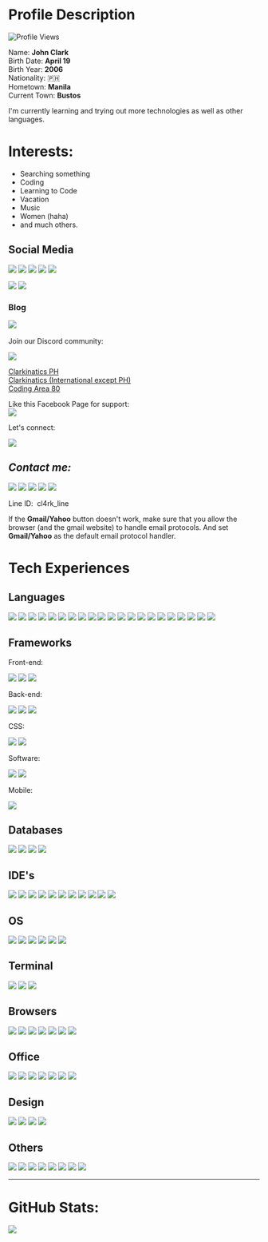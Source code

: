 # Profile Description

![Profile Views](https://komarev.com/ghpvc/?username=cl4rk-github&label=Number+of+people+visited:)

Name: **John Clark** <br>
Birth Date: **April 19** <br>
Birth Year: **2006** <br>
Nationality: 🇵🇭 <br>
Hometown: **Manila** <Br>
Current Town: **Bustos** <Br>

I'm currently learning and trying out more technologies as well as other languages. 

# Interests:
- Searching something
- Coding
- Learning to Code
- Vacation
- Music
- Women (haha)
- and much others.


## Social Media 

<a href="https://twitter.com/cl4rk_tw" target="_blank">
<img src="https://img.shields.io/badge/Twitter-1DA1F2?style=for-the-badge&logo=twitter&logoColor=white&link=https://twitter.com/cl4rk_tw" /></a>

<a href="https://instagram.com/cl4rk_ig">
<img src="https://img.shields.io/badge/Instagram-E4405F?style=for-the-badge&logo=instagram&logoColor=white" /></a>

<a href="https://www.linkedin.com/in/clarkjohn6099" target="_blank">
<img src="https://img.shields.io/badge/LinkedIn-0077B5?style=for-the-badge&logo=linkedin&logoColor=white" /></a> 

<a href="https://tiktok.com/@cl4rk_tiktok" target="_blank">
<img src="https://img.shields.io/badge/TikTok-000000?style=for-the-badge&logo=tiktok&logoColor=white"/></a>

<a href="https://www.reddit.com/user/cl4rk_reddit" target="_blank">
<img src="https://img.shields.io/badge/Reddit-FF4500?style=for-the-badge&logo=reddit&logoColor=white"/></a><br>

<a href="http://cl4rk-tmblr.tumblr.com" target="_blank"> <img src="https://img.shields.io/badge/Tumblr-%2336465D.svg?&style=for-the-badge&logo=Tumblr&logoColor=white"/></a>
<a href="https://m.me/cl4rk.fb" target="_blank"> <img src="https://img.shields.io/badge/Messenger-00B2FF?style=for-the-badge&logo=messenger&logoColor=white" /></a>

<h3>Blog</h3>

<a href="https://medium.com/@cl4rk_medim"><img src="https://img.shields.io/badge/Medium-12100E?style=for-the-badge&logo=medium&logoColor=white" /></a>
<br>
<br>
Join our Discord community:
<br>

<img src="https://img.shields.io/badge/Discord-7289DA?style=for-the-badge&logo=discord&logoColor=white" />

[Clarkinatics PH](https://discord.gg/Bky7ttfR5c) <br>
[Clarkinatics (International except PH)](https://discord.gg/DcmVpjzBgf) <br>
[Coding Area 80](https://discord.gg/kwG9vr6Sjq)

Like this Facebook Page for support: <br>
<a href="https://www.facebook.com/cl4rk.3702/" target="_blank">
<img src="	https://img.shields.io/badge/Facebook-1877F2?style=for-the-badge&logo=facebook&logoColor=white" /> </a>

Let's connect: </p>
<a href="https://github.com/cl4rk-github" target="_blank"><img src="https://img.shields.io/badge/GitHub-100000?style=for-the-badge&logo=github&logoColor=white" /> </a>



## _Contact me:_

<a href="https://t.me/cl4rk_tg" target="_blank">
<img src="https://img.shields.io/badge/Telegram-2CA5E0?style=for-the-badge&logo=telegram&logoColor=white" /></a>

<a href="mailto:daprogrammer1@gmail.com" target="_blank"> 
<img src="https://img.shields.io/badge/Gmail-D14836?style=for-the-badge&logo=gmail&logoColor=white" /></a>

<a href="https://wa.me/639499866099" target="_blank">
<img src="https://img.shields.io/badge/WhatsApp-25D366?style=for-the-badge&logo=whatsapp&logoColor=white"></a>
<a href="mailto:john_cl4rk@yahoo.com">
<img src="https://img.shields.io/badge/Yahoo-6001D2?style=for-the-badge&logo=Yahoo&logoColor=white"></a>

<img src="https://img.shields.io/badge/Line-00C300?style=for-the-badge&logo=line&logoColor=white">
<p> Line ID: &nbsp;cl4rk_line

If the **Gmail/Yahoo** button doesn't work, make sure that you allow the browser (and the gmail website) to handle email protocols. And set **Gmail/Yahoo** as the default email protocol handler.
<br>
# Tech Experiences


## Languages

<img src="https://img.shields.io/badge/HTML5-E34F26?style=for-the-badge&logo=html5&logoColor=white"> 
<img src="https://img.shields.io/badge/CSS3-1572B6?style=for-the-badge&logo=css3&logoColor=white">
<img src="https://img.shields.io/badge/JavaScript-323330?style=for-the-badge&logo=javascript&logoColor=F7DF1E"> 
<a href="https://www.python.org/downloads/" target="_blank"><img src="https://img.shields.io/badge/Python-3776AB?style=for-the-badge&logo=python&logoColor=white"></a>
<a href="https://www.mingw-w64.org/downloads/" target="_blank"><img src="https://img.shields.io/badge/C%2B%2B-00599C?style=for-the-badge&logo=c%2B%2B&logoColor=white"></a>
<a href="https://www.oracle.com/java/technologies/downloads/" target="_blank"><img src="https://img.shields.io/badge/Java-ED8B00?style=for-the-badge&logo=java&logoColor=white"></a>
<a href="https://www.php.net/downloads.php#v8.1.1" target="_blank"><img src="https://img.shields.io/badge/PHP-777BB4?style=for-the-badge&logo=php&logoColor=white"></a>
<a href="https://strawberryperl.com/" target="_blank"><img src="https://img.shields.io/badge/Perl-39457E?style=for-the-badge&logo=perl&logoColor=white"></a>
<a href="https://www.haskell.org/" target="_blank"><img src="https://img.shields.io/badge/Haskell-5D4F85?style=for-the-badge&logo=haskell&logoColor=white"></a>
<img src="https://img.shields.io/badge/json-5E5C5C?style=for-the-badge&logo=json&logoColor=white">
<a href="https://cran.r-project.org/" target="_blank"><img src="https://img.shields.io/badge/R-276DC3?style=for-the-badge&logo=r&logoColor=white"></a>
<img src="https://img.shields.io/badge/Markdown-000000?style=for-the-badge&logo=markdown&logoColor=white">
<a href="https://sass-lang.com/install" target="_blank"><img src="https://img.shields.io/badge/Sass-CC6699?style=for-the-badge&logo=sass&logoColor=white"></a>
<img src="https://img.shields.io/badge/Shell_Script-121011?style=for-the-badge&logo=gnu-bash&logoColor=white">
<img src="https://img.shields.io/badge/C%23-239120?style=for-the-badge&logo=c-sharp&logoColor=white">
<a href="https://www.ruby-lang.org/en/downloads/" target="_blank"><img src="https://img.shields.io/badge/Ruby-CC342D?style=for-the-badge&logo=ruby&logoColor=white"></a>
<a href="https://www.swift.org/download/" target="_blank"><img src="https://img.shields.io/badge/Swift-FA7343?style=for-the-badge&logo=swift&logoColor=white"></a>
<a href="https://go.dev/" target="_blank"><img src="https://img.shields.io/badge/Go-00ADD8?style=for-the-badge&logo=go&logoColor=white"></a>
<a href="https://dart.dev/" target="_blank"><img src="https://img.shields.io/badge/Dart-0175C2?style=for-the-badge&logo=dart&logoColor=white"></a>
<a href="https://www.mingw-w64.org/downloads/"><img src="https://img.shields.io/badge/Fortran-734F96?style=for-the-badge&logo=Fortran&logoColor=white"></a>
<img src="https://img.shields.io/badge/Batch-000?style=for-the-badge&logo=windows&logoColor=white">

## Frameworks

Front-end: <p>
<a href="https://angular.io/" target="_blank"><img src="https://img.shields.io/badge/jQuery-0769AD?style=for-the-badge&logo=jquery&logoColor=white"></a>
<a href="https://v3.vuejs.org/" target="_blank"><img src="https://img.shields.io/badge/Vue.js-35495E?style=for-the-badge&logo=vuedotjs&logoColor=4FC08D"></a>
<a href="https://angular.io/" target="_blank"><img src="https://img.shields.io/badge/Angular-DD0031?style=for-the-badge&logo=angular&logoColor=white"> </p></a>

Back-end: <p>
<img src="https://img.shields.io/badge/Flask-000000?style=for-the-badge&logo=flask&logoColor=white">
<a href="https://nodejs.org/en/download/"><img src="https://img.shields.io/badge/Node.js-339933?style=for-the-badge&logo=nodedotjs&logoColor=white"></a>
<a href="https://www.djangoproject.com/download/"><img src="https://img.shields.io/badge/Django-092E20?style=for-the-badge&logo=django&logoColor=white"></a> </p>

CSS: <p>
<a href="https://tailwindcss.com/docs/installation" target="_blank"><img src="https://img.shields.io/badge/Tailwind_CSS-38B2AC?style=for-the-badge&logo=tailwind-css&logoColor=white"></a>
<a href="https://getbootstrap.com/docs/5.1/getting-started/download/" target="_blank"><img src="https://img.shields.io/badge/Bootstrap-563D7C?style=for-the-badge&logo=bootstrap&logoColor=white"></a>

Software: <p>
<a href="https://dotnet.microsoft.com/en-us/download/dotnet-framework/net472" target="_blank"><img src="https://img.shields.io/badge/.NET-512BD4?style=for-the-badge&logo=dotnet&logoColor=white"></a>
<a href="https://www.electronjs.org/" target="_blank"><img src="https://img.shields.io/badge/Electron-2B2E3A?style=for-the-badge&logo=electron&logoColor=9FEAF9"></a>

Mobile: <p>
<a href="https://docs.flutter.dev/get-started/install" target="_blank"><img src="https://img.shields.io/badge/Flutter-02569B?style=for-the-badge&logo=flutter&logoColor=white"></a>

## Databases

<a href="https://www.postgresql.org/" target="_blank"><img src="https://img.shields.io/badge/PostgreSQL-316192?style=for-the-badge&logo=postgresql&logoColor=white"></a>
<a href="https://mariadb.org/" target="_blank"><img src="https://img.shields.io/badge/MariaDB-003545?style=for-the-badge&logo=mariadb&logoColor=white"></a>
<a href="https://www.mysql.com/" target="_blank"><img src="https://img.shields.io/badge/MySQL-005C84?style=for-the-badge&logo=mysql&logoColor=white"></a>
<img src="https://img.shields.io/badge/Microsoft_SQL_Server-CC2927?style=for-the-badge&logo=microsoft-sql-server&logoColor=white">

## IDE's

<img src="https://img.shields.io/badge/Atom-66595C?style=for-the-badge&logo=Atom&logoColor=white">
<img src="https://img.shields.io/badge/Eclipse-2C2255?style=for-the-badge&logo=eclipse&logoColor=white">
<img src="https://img.shields.io/badge/PyCharm-000000.svg?&style=for-the-badge&logo=PyCharm&logoColor=white">
<img src="https://img.shields.io/badge/sublime_text-%23575757.svg?&style=for-the-badge&logo=sublime-text&logoColor=important">
<img src="https://img.shields.io/badge/Visual_Studio-5C2D91?style=for-the-badge&logo=visual%20studio&logoColor=white">
<img src="https://img.shields.io/badge/Visual_Studio_Code-0078D4?style=for-the-badge&logo=visual%20studio%20code&logoColor=white">
<img src="https://img.shields.io/badge/VIM-%2311AB00.svg?&style=for-the-badge&logo=vim&logoColor=white">
<img src="https://img.shields.io/badge/RStudio-75AADB?style=for-the-badge&logo=RStudio&logoColor=white">
<img src="https://img.shields.io/badge/Android_Studio-3DDC84?style=for-the-badge&logo=android-studio&logoColor=white">
<img src="https://img.shields.io/badge/Adobe%20Dreamweaver-072401?style=for-the-badge&logo=Adobe%20Dreamweaver&logoColor=34F400">
<img src="https://img.shields.io/badge/Spyder-838485?style=for-the-badge&logo=spyder%20ide&logoColor=maroon">

## OS


<img src="https://img.shields.io/badge/Windows-0078D6?style=for-the-badge&logo=windows&logoColor=white">
<img src="https://img.shields.io/badge/Android-3DDC84?style=for-the-badge&logo=android&logoColor=white">
<img src="https://img.shields.io/badge/Zorin%20OS-0CC1F3?style=for-the-badge&logo=zorin&logoColor=white">
<img src="https://img.shields.io/badge/iOS-000000?style=for-the-badge&logo=ios&logoColor=white">
<img src="https://img.shields.io/badge/Windows_XP-003399?style=for-the-badge&logo=windows-xp&logoColor=white">
<img src="https://img.shields.io/badge/Ubuntu-E95420?style=for-the-badge&logo=ubuntu&logoColor=white">

## Terminal

<img src="https://img.shields.io/badge/windows%20terminal-4D4D4D?style=for-the-badge&logo=windows%20terminal&logoColor=white">
<img src="https://img.shields.io/badge/GNU%20Bash-4EAA25?style=for-the-badge&logo=GNU%20Bash&logoColor=white">
<img src="https://img.shields.io/badge/GIT-E44C30?style=for-the-badge&logo=git&logoColor=white">

## Browsers
<img src="https://img.shields.io/badge/Brave-FF1B2D?style=for-the-badge&logo=Brave&logoColor=white">
<img src="https://img.shields.io/badge/Firefox_Browser-FF7139?style=for-the-badge&logo=Firefox-Browser&logoColor=white">
<img src="https://img.shields.io/badge/Google_chrome-4285F4?style=for-the-badge&logo=Google-chrome&logoColor=white">
<img src="https://img.shields.io/badge/Microsoft_Edge-0078D7?style=for-the-badge&logo=Microsoft-edge&logoColor=white">
<img src="https://img.shields.io/badge/Opera-FF1B2D?style=for-the-badge&logo=Opera&logoColor=white">
<img src="https://img.shields.io/badge/Safari-FF1B2D?style=for-the-badge&logo=Safari&logoColor=white">
<img src="https://img.shields.io/badge/Tor_Browser-7D4698?style=for-the-badge&logo=Tor-Browser&logoColor=white">

## Office

<img src="https://img.shields.io/badge/Microsoft_Excel-217346?style=for-the-badge&logo=microsoft-excel&logoColor=white">
<img src="https://img.shields.io/badge/Microsoft_PowerPoint-B7472A?style=for-the-badge&logo=microsoft-powerpoint&logoColor=white">
<img src="https://img.shields.io/badge/Microsoft_Office-D83B01?style=for-the-badge&logo=microsoft-office&logoColor=white">
<img src="https://img.shields.io/badge/Microsoft_Word-2B579A?style=for-the-badge&logo=microsoft-word&logoColor=white">
<img src="https://img.shields.io/badge/Google%20Sheets-34A853?style=for-the-badge&logo=google-sheets&logoColor=white">
<img src="https://img.shields.io/badge/Notion-000000?style=for-the-badge&logo=notion&logoColor=white">
<img src="https://img.shields.io/badge/Todoist-E44332?style=for-the-badge&logo=todoist&logoColor=white">

## Design

<img src="https://img.shields.io/badge/affinity%20designer-%231B72BE.svg?style=for-the-badge&logo=affinity-designer&logoColor=white">
<img src="https://img.shields.io/badge/Canva-%2300C4CC.svg?&style=for-the-badge&logo=Canva&logoColor=white">
<img src="https://img.shields.io/badge/Figma-F24E1E?style=for-the-badge&logo=figma&logoColor=white">
<img src="https://img.shields.io/badge/Affinty%20Publisher-C9284D?style=for-the-badge&logo=AffinityPublisher&logoColor=white">

## Others

<img src="https://img.shields.io/badge/Apache-D22128?style=for-the-badge&logo=Apache&logoColor=white">
<img src="https://img.shields.io/badge/Microsoft-666666?style=for-the-badge&logo=microsoft&logoColor=white" />
<img src="https://img.shields.io/badge/Google-4285F4?style=for-the-badge&logo=Google&logoColor=white">

<img src="https://img.shields.io/badge/Apple-000?style=for-the-badge&logo=apple&logoColor=white">
<img src="https://img.shields.io/badge/Bluetooth-0082FC?style=for-the-badge&logo=Bluetooth&logoColor=white">
<img src="https://img.shields.io/badge/Dolby-000?style=for-the-badge&logo=dolby&logoColor=white">
<img src="https://img.shields.io/badge/Samsung-1428A0?style=for-the-badge&logo=Samsung&logoColor=white">
<img src="https://img.shields.io/badge/GNU-A42E2B?style=for-the-badge&logo=gnu&logoColor=white">

----

# GitHub Stats:

<img src="https://github-readme-stats.vercel.app/api/top-langs/?username=cl4rk-github&theme=blue-green">
